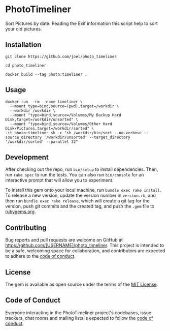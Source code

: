 # PhotoTimeliner

Sort Pictures by date. Reading the Exif information this script help to sort your old pictures.

## Installation

```
git clone https://github.com/joel/photo_timeliner
```

```
cd photo_timeliner
```

```
docker build --tag photo:timeliner .
```

## Usage

```
docker run --rm --name timeliner \
  --mount type=bind,source=(pwd),target=/workdir \
  --workdir /workdir \
  --mount "type=bind,source=/Volumes/My Backup Hard Disk,target=/workdir/unsorted" \
  --mount "type=bind,source=/Volumes/Other Hard Disk/Pictures,target=/workdir/sorted" \
-it photo:timeliner sh -c "sh /workdir/bin/sort --no-verbose --source_directory '/workdir/unsorted' --target_directory '/workdir/sorted' --parallel 32"
```
## Development

After checking out the repo, run `bin/setup` to install dependencies. Then, run `rake spec` to run the tests. You can also run `bin/console` for an interactive prompt that will allow you to experiment.

To install this gem onto your local machine, run `bundle exec rake install`. To release a new version, update the version number in `version.rb`, and then run `bundle exec rake release`, which will create a git tag for the version, push git commits and the created tag, and push the `.gem` file to [rubygems.org](https://rubygems.org).

## Contributing

Bug reports and pull requests are welcome on GitHub at https://github.com/[USERNAME]/photo_timeliner. This project is intended to be a safe, welcoming space for collaboration, and contributors are expected to adhere to the [code of conduct](https://github.com/[USERNAME]/photo_timeliner/blob/master/CODE_OF_CONDUCT.md).

## License

The gem is available as open source under the terms of the [MIT License](https://opensource.org/licenses/MIT).

## Code of Conduct

Everyone interacting in the PhotoTimeliner project's codebases, issue trackers, chat rooms and mailing lists is expected to follow the [code of conduct](https://github.com/[USERNAME]/photo_timeliner/blob/master/CODE_OF_CONDUCT.md).
